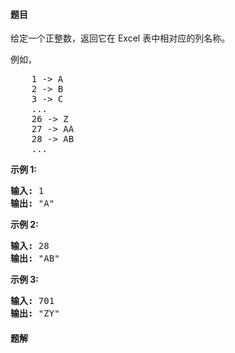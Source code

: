 #### 题目
<p>给定一个正整数，返回它在 Excel 表中相对应的列名称。</p>

<p>例如，</p>

<pre>    1 -&gt; A
    2 -&gt; B
    3 -&gt; C
    ...
    26 -&gt; Z
    27 -&gt; AA
    28 -&gt; AB 
    ...
</pre>

<p><strong>示例 1:</strong></p>

<pre><strong>输入:</strong> 1
<strong>输出:</strong> &quot;A&quot;
</pre>

<p><strong>示例&nbsp;2:</strong></p>

<pre><strong>输入:</strong> 28
<strong>输出:</strong> &quot;AB&quot;
</pre>

<p><strong>示例&nbsp;3:</strong></p>

<pre><strong>输入:</strong> 701
<strong>输出:</strong> &quot;ZY&quot;
</pre>


 #### 题解